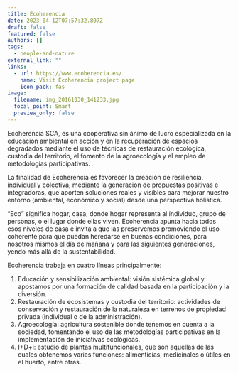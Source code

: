 ```yaml
---
title: Ecoherencia
date: 2023-04-12T07:57:32.807Z
draft: false
featured: false
authors: []
tags:
  - people-and-nature
external_link: ""
links:
  - url: https://www.ecoherencia.es/
    name: Visit Ecoherencia project page
    icon_pack: fas
image:
  filename: img_20161030_141233.jpg
  focal_point: Smart
  preview_only: false
---
```

Ecoherencia SCA, es una cooperativa sin ánimo de lucro especializada en la educación ambiental en acción y en la recuperación de espacios degradados mediante el uso de técnicas de restauración ecológica, custodia del territorio, el fomento de la agroecología y el empleo de metodologías participativas.

La finalidad de Ecoherencia es favorecer la creación de resiliencia, individual y colectiva, mediante la generación de propuestas positivas e integradoras, que aporten soluciones reales y visibles para mejorar nuestro entorno (ambiental, económico y social) desde una perspectiva holística. 

“Eco” significa hogar, casa, donde hogar representa al individuo, grupo de personas, o el lugar donde ellas viven. Ecoherencia apunta hacia todos esos niveles de casa e invita a que las preservemos promoviendo el uso coherente para que puedan heredarse en buenas condiciones, para nosotros mismos el día de mañana y para las siguientes generaciones, yendo más allá de la sustentabilidad.

Ecoherencia trabaja en cuatro líneas principalmente:

1. Educación y sensibilización ambiental: visión sistémica global y apostamos por una formación de calidad basada en la participación y la diversión. 
2. Restauración de ecosistemas y custodia del territorio: actividades de conservación y restauración de la naturaleza en terrenos de propiedad privada (individual o de la administración). 
3. Agroecología: agricultura sostenible donde tenemos en cuenta a la sociedad, fomentando el uso de las metodologías participativas en la implementación de iniciativas ecológicas. 
4. I+D+i: estudio de plantas multifuncionales, que son aquellas de las cuales obtenemos varias funciones: alimenticias, medicinales o útiles en el huerto, entre otras.